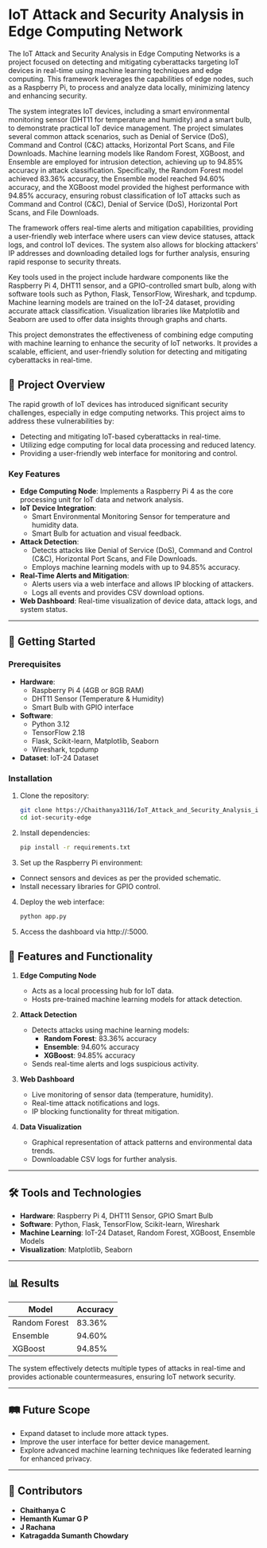 # IoT Attack and Security Analysis in Edge Computing Network
The IoT Attack and Security Analysis in Edge Computing Networks is a project focused on detecting and mitigating cyberattacks targeting IoT devices in real-time using machine learning techniques and edge computing. This framework leverages the capabilities of edge nodes, such as a Raspberry Pi, to process and analyze data locally, minimizing latency and enhancing security.

The system integrates IoT devices, including a smart environmental monitoring sensor (DHT11 for temperature and humidity) and a smart bulb, to demonstrate practical IoT device management. The project simulates several common attack scenarios, such as Denial of Service (DoS), Command and Control (C&C) attacks, Horizontal Port Scans, and File Downloads. Machine learning models like Random Forest, XGBoost, and Ensemble are employed for intrusion detection, achieving up to 94.85% accuracy in attack classification. Specifically, the Random Forest model achieved 83.36% accuracy, the Ensemble model reached 94.60% accuracy, and the XGBoost model provided the highest performance with 94.85% accuracy, ensuring robust classification of IoT attacks such as Command and Control (C&C), Denial of Service (DoS), Horizontal Port Scans, and File Downloads.

The framework offers real-time alerts and mitigation capabilities, providing a user-friendly web interface where users can view device statuses, attack logs, and control IoT devices. The system also allows for blocking attackers' IP addresses and downloading detailed logs for further analysis, ensuring rapid response to security threats.

Key tools used in the project include hardware components like the Raspberry Pi 4, DHT11 sensor, and a GPIO-controlled smart bulb, along with software tools such as Python, Flask, TensorFlow, Wireshark, and tcpdump. Machine learning models are trained on the IoT-24 dataset, providing accurate attack classification. Visualization libraries like Matplotlib and Seaborn are used to offer data insights through graphs and charts.

This project demonstrates the effectiveness of combining edge computing with machine learning to enhance the security of IoT networks. It provides a scalable, efficient, and user-friendly solution for detecting and mitigating cyberattacks in real-time.

## 📜 Project Overview

The rapid growth of IoT devices has introduced significant security challenges, especially in edge computing networks. This project aims to address these vulnerabilities by:
- Detecting and mitigating IoT-based cyberattacks in real-time.
- Utilizing edge computing for local data processing and reduced latency.
- Providing a user-friendly web interface for monitoring and control.

### Key Features
- **Edge Computing Node**: Implements a Raspberry Pi 4 as the core processing unit for IoT data and network analysis.
- **IoT Device Integration**: 
  - Smart Environmental Monitoring Sensor for temperature and humidity data.
  - Smart Bulb for actuation and visual feedback.
- **Attack Detection**:
  - Detects attacks like Denial of Service (DoS), Command and Control (C&C), Horizontal Port Scans, and File Downloads.
  - Employs machine learning models with up to 94.85% accuracy.
- **Real-Time Alerts and Mitigation**:
  - Alerts users via a web interface and allows IP blocking of attackers.
  - Logs all events and provides CSV download options.
- **Web Dashboard**: Real-time visualization of device data, attack logs, and system status.

---

## 🚀 Getting Started

### Prerequisites
- **Hardware**:
  - Raspberry Pi 4 (4GB or 8GB RAM)
  - DHT11 Sensor (Temperature & Humidity)
  - Smart Bulb with GPIO interface
- **Software**:
  - Python 3.12
  - TensorFlow 2.18
  - Flask, Scikit-learn, Matplotlib, Seaborn
  - Wireshark, tcpdump
- **Dataset**: IoT-24 Dataset

### Installation
1. Clone the repository:
   ```bash
   git clone https://Chaithanya3116/IoT_Attack_and_Security_Analysis_in_Edge_Computing_Network.git
   cd iot-security-edge

2. Install dependencies:
   ```bash
   pip install -r requirements.txt

3. Set up the Raspberry Pi environment:
- Connect sensors and devices as per the provided schematic.
- Install necessary libraries for GPIO control.

4. Deploy the web interface:
   ```bash
   python app.py

5. Access the dashboard via http://<raspberry-pi-ip>:5000.

## 🧪 Features and Functionality
1. **Edge Computing Node**  
   - Acts as a local processing hub for IoT data.  
   - Hosts pre-trained machine learning models for attack detection.  

2. **Attack Detection**  
   - Detects attacks using machine learning models:  
     - **Random Forest**: 83.36% accuracy  
     - **Ensemble**: 94.60% accuracy  
     - **XGBoost**: 94.85% accuracy  
   - Sends real-time alerts and logs suspicious activity.  

3. **Web Dashboard**  
   - Live monitoring of sensor data (temperature, humidity).  
   - Real-time attack notifications and logs.  
   - IP blocking functionality for threat mitigation.  

4. **Data Visualization**  
   - Graphical representation of attack patterns and environmental data trends.  
   - Downloadable CSV logs for further analysis.  

---

## 🛠️ Tools and Technologies
- **Hardware**: Raspberry Pi 4, DHT11 Sensor, GPIO Smart Bulb  
- **Software**: Python, Flask, TensorFlow, Scikit-learn, Wireshark  
- **Machine Learning**: IoT-24 Dataset, Random Forest, XGBoost, Ensemble Models  
- **Visualization**: Matplotlib, Seaborn  

---

## 📊 Results
| **Model**         | **Accuracy** |
|--------------------|--------------|
| Random Forest      | 83.36%       |
| Ensemble           | 94.60%       |
| XGBoost            | 94.85%       |

The system effectively detects multiple types of attacks in real-time and provides actionable countermeasures, ensuring IoT network security.

---

## 🛤️ Future Scope
- Expand dataset to include more attack types.  
- Improve the user interface for better device management.  
- Explore advanced machine learning techniques like federated learning for enhanced privacy.  

---

## 🤝 Contributors
- **Chaithanya C**  
- **Hemanth Kumar G P**  
- **J Rachana**  
- **Katragadda Sumanth Chowdary**  

